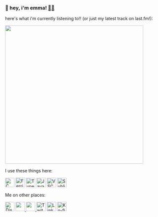 ### 👋 hey, i'm emma! <a href="https://iriie.io">🐱‍💻</a>

here's what i'm currently listening to!! (or just my latest track on last.fm!):

<a href="https://last.fm/user/kanb">
<img src="https://github-readme-lastfm.vercel.app/?username=kanb" width="450px">
  </a>

I use these things here:

<p align="left">
  <img alt="C Sharp Icon" src="https://upload.wikimedia.org/wikipedia/commons/8/82/C_Sharp_logo.png" height="30px" width="30">
  <img alt="Ferris Icon" src="https://www.rustacean.net/favicon.png" height="31px" width="30">
  <img alt="Typescript Icon" src="https://upload.wikimedia.org/wikipedia/commons/thumb/4/4c/Typescript_logo_2020.svg/1024px-Typescript_logo_2020.svg.png" height="30px" width="30">
  <img alt="Javascript Icon" src="https://upload.wikimedia.org/wikipedia/commons/thumb/9/99/Unofficial_JavaScript_logo_2.svg/1200px-Unofficial_JavaScript_logo_2.svg.png" height="30px" width="30">
  <img alt="VSCOde icon" src="https://upload.wikimedia.org/wikipedia/commons/thumb/9/9a/Visual_Studio_Code_1.35_icon.svg/1200px-Visual_Studio_Code_1.35_icon.svg.png" height="30px" width="30">
  <img alt="Sublime Text icon" src="https://upload.wikimedia.org/wikipedia/en/thumb/d/d2/Sublime_Text_3_logo.png/150px-Sublime_Text_3_logo.png" height="30px" width="30">
</p>

Me on other places:
<p align="left" margin="auto">
  <a href="https://discord.com/invite/bV5nBK7"><img alt="Discord" title="Discord" height="30" width="30"  src="https://raw.githubusercontent.com/peterthehan/peterthehan/master/assets/discord.svg"></a>
  <a href="https://twitter.com/emmaischic"><img src="https://raw.githubusercontent.com/peterthehan/peterthehan/master/assets/twitter.svg" height="30" width="30">
    </a>
  <a href="https://keybase.io/emmais">
  <img src="https://keybase.io/images/icons/icon-keybase-logo-48@2x.png" height="30px" width="30">
    </a>
  <a href="https://twitch.tv/isanemma"><img alt="Twitch" title="Twitch" height="30" width="30" src="https://raw.githubusercontent.com/peterthehan/peterthehan/master/assets/twitch.svg"></a>
    <a href="https://linkedin.com/in/kanbaru"><img alt="LinkedIn" title="LinkedIn" height="30"  width="30" src="https://raw.githubusercontent.com/peterthehan/peterthehan/master/assets/linkedin.svg"></a>
    <a href="https://ko-fi.com/kanbaru"><img alt="Ko-fi" title="Ko-fi" height="30" width="30" src="https://theme.zdassets.com/theme_assets/2141020/171bb773b32c4a72bcc2edfee4d01cbc00d8a004.png"></a>
</p>
